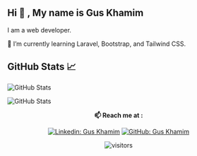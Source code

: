## Hi 👋 , My name is Gus Khamim
I am a web developer.

🌱 I’m currently learning Laravel, Bootstrap, and Tailwind CSS.

## GitHub Stats 📈
![GitHub Stats](https://github-readme-stats.vercel.app/api/top-langs/?username=amimhayden22&layout=compact&theme=radical)

![GitHub Stats](https://github-readme-stats.vercel.app/api?username=amimhayden22&show_icons=true&theme=radical)



<div align="center">
  
**📫 Reach me at :**<br>

[![Linkedin: Gus Khamim](https://img.shields.io/badge/-guskhamim-blue?style=flat-square&logo=Linkedin&logoColor=white&link=https://www.linkedin.com/in/gus-khamim-9aa906192/)](https://www.linkedin.com/in/gus-khamim-9aa906192/)
[![GitHub: Gus Khamim](https://img.shields.io/github/followers/amimhayden22?label=amimhayden22&style=social)](https://github.com/amimhayden22)

![visitors](https://visitor-badge.glitch.me/badge?page_id=amimhayden22.visitor-badge)

</div>  
